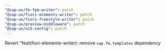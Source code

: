 ```yaml
---
"@sap-ux/fe-fpm-writer": patch
"@sap-ux/fiori-elements-writer": patch
"@sap-ux/fiori-freestyle-writer": patch
"@sap-ux/preview-middleware": patch
"@sap-ux/ui5-config": patch
---
```


Revert "feat(fiori-elements-writer): remove `sap.fe.templates` dependency

